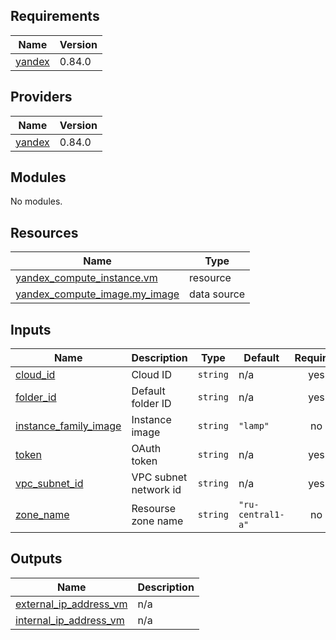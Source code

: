 <!-- BEGIN_TF_DOCS -->
## Requirements

| Name | Version |
|------|---------|
| <a name="requirement_yandex"></a> [yandex](#requirement\_yandex) | 0.84.0 |

## Providers

| Name | Version |
|------|---------|
| <a name="provider_yandex"></a> [yandex](#provider\_yandex) | 0.84.0 |

## Modules

No modules.

## Resources

| Name | Type |
|------|------|
| [yandex_compute_instance.vm](https://registry.terraform.io/providers/yandex-cloud/yandex/0.84.0/docs/resources/compute_instance) | resource |
| [yandex_compute_image.my_image](https://registry.terraform.io/providers/yandex-cloud/yandex/0.84.0/docs/data-sources/compute_image) | data source |

## Inputs

| Name | Description | Type | Default | Required |
|------|-------------|------|---------|:--------:|
| <a name="input_cloud_id"></a> [cloud\_id](#input\_cloud\_id) | Cloud ID | `string` | n/a | yes |
| <a name="input_folder_id"></a> [folder\_id](#input\_folder\_id) | Default folder ID | `string` | n/a | yes |
| <a name="input_instance_family_image"></a> [instance\_family\_image](#input\_instance\_family\_image) | Instance image | `string` | `"lamp"` | no |
| <a name="input_token"></a> [token](#input\_token) | OAuth token | `string` | n/a | yes |
| <a name="input_vpc_subnet_id"></a> [vpc\_subnet\_id](#input\_vpc\_subnet\_id) | VPC subnet network id | `string` | n/a | yes |
| <a name="input_zone_name"></a> [zone\_name](#input\_zone\_name) | Resourse zone name | `string` | `"ru-central1-a"` | no |

## Outputs

| Name | Description |
|------|-------------|
| <a name="output_external_ip_address_vm"></a> [external\_ip\_address\_vm](#output\_external\_ip\_address\_vm) | n/a |
| <a name="output_internal_ip_address_vm"></a> [internal\_ip\_address\_vm](#output\_internal\_ip\_address\_vm) | n/a |
<!-- END_TF_DOCS -->